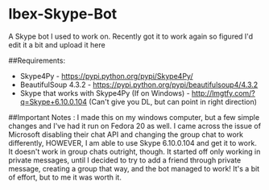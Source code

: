 # Ibex-Skype-Bot
A Skype bot I used to work on. Recently got it to work again so figured I'd edit it a bit and upload it here

##Requirements:
- Skype4Py
	  - https://pypi.python.org/pypi/Skype4Py/
- BeautifulSoup 4.3.2
	  - https://pypi.python.org/pypi/beautifulsoup4/4.3.2
- Skype that works with Skype4Py (If on Windows)
	  - http://lmgtfy.com/?q=Skype+6.10.0.104 (Can't give you DL, but can point in right direction)

##Important Notes	: 
  I made this on my windows computer, but a few simple changes and I've had it run on Fedora 20 as well.
	I came across the issue of Microsoft disabling their chat API and changing the group chat to work differently,
	HOWEVER, I am able to use Skype 6.10.0.104 and get it to work. It doesn't work in group chats outright, though.
	It started off only working in private messages, until I decided to try to add a friend through private message, 
	creating a group that way, and the bot managed to work! It's a bit of effort, but to me it was worth it.
